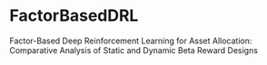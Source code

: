 # FactorBasedDRL
Factor-Based Deep Reinforcement Learning for Asset Allocation: Comparative Analysis of Static and Dynamic Beta Reward Designs
